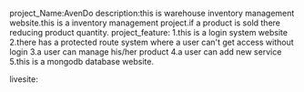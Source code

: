 project_Name:AvenDo
description:this is warehouse inventory management website.this is a inventory management project.if a product is sold there reducing product quantity.
project_feature:
1.this is a login system website
2.there has a protected route system where a user can't get access without login
3.a user can manage his/her product
4.a user can add new service 
5.this is a mongodb database website.

livesite: